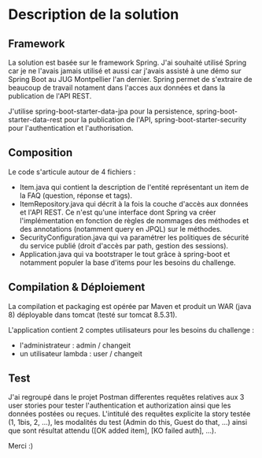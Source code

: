 Description de la solution
==========================

Framework
---------

La solution est basée sur le framework Spring. J'ai souhaité utilisé Spring car je ne l'avais jamais utilisé et aussi car j'avais assisté à une démo sur Spring Boot au JUG Montpellier l'an dernier. Spring permet de s'extraire de beaucoup de travail notament dans l'acces aux données et dans la publication de l'API REST.

J'utilise spring-boot-starter-data-jpa pour la persistence, spring-boot-starter-data-rest pour la publication de l'API, spring-boot-starter-security pour l'authentication et l'authorisation.

Composition
-----------

Le code s'articule autour de 4 fichiers :
- Item.java qui contient la description de l'entité représentant un item de la FAQ (question, réponse et tags).
- ItemRepository.java qui décrit à la fois la couche d'accès aux données et l'API REST. Ce n'est qu'une interface dont Spring va créer l'implémentation en fonction de règles de nommages des méthodes et des annotations (notamment query en JPQL) sur le méthodes.
- SecurityConfiguration.java qui va paramétrer les politiques de sécurité du service publié (droit d'accès par path, gestion des sessions).
- Application.java qui va bootstraper le tout grâce à spring-boot et notamment populer la base d'items pour les besoins du challenge.

Compilation & Déploiement
-------------------------

La compilation et packaging est opérée par Maven et produit un WAR (java 8) déployable dans tomcat (testé sur tomcat 8.5.31).

L'application contient 2 comptes utilisateurs pour les besoins du challenge :
- l'administrateur : admin / changeit
- un utilisateur lambda : user / changeit

Test
----

J'ai regroupé dans le projet Postman differentes requêtes relatives aux 3 user stories pour tester l'authentication et authorization ainsi que les données postées ou reçues.
L'intitulé des requêtes explicite la story testée (1, 1bis, 2, ...), les modalités du test (Admin do this, Guest do that, ...) ainsi que sont résultat attendu ([OK added item], [KO failed auth], ...).


Merci :)
